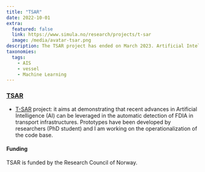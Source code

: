 ```yaml
---
title: "TSAR"
date: 2022-10-01
extra:
  featured: false
  link: https://www.simula.no/research/projects/t-sar
  image: /media/avatar-tsar.png
description: The TSAR project has ended on March 2023. Artificial Intelligence (AI) for the automatic detection of FDIA in transport infrastructures. 
taxonomies:
  tags:
    - AIS
    - vessel
    - Machine Learning
---
```

### [TSAR](https://www.simula.no/research/projects/t-sar)

  - [T-SAR](https://www.simula.no/research/projects/t-sar) project: it aims at demonstrating that recent advances in Artificial Intelligence (AI) can be leveraged in the automatic detection of FDIA in transport infrastructures. Prototypes have been developed by researchers (PhD student) and I am working on the operationalization of the code base.


#### Funding

TSAR is funded by the Research Council of Norway.
